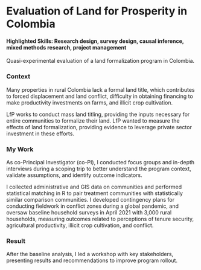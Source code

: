 # Evaluation of Land for Prosperity in Colombia
#### Highlighted Skills: Research design, survey design, causal inference, mixed methods research, project management

Quasi-experimental evaluation of a land formalization program in Colombia.

### Context
Many properties in rural Colombia lack a formal land title, which contributes to forced displacement and land conflict, difficulty in obtaining financing to make productivity investments on farms, and illicit crop cultivation. 

LfP works to conduct mass land titling, providing the inputs necessary for entire communities to formalize their land. LfP wanted to measure the effects of land formalization, providing evidence to leverage private sector investment in these efforts.

### My Work
As co-Principal Investigator (co-PI), I conducted focus groups and in-depth interviews during a scoping trip to better understand the program context, validate assumptions, and identify outcome indicators.

I collected administrative and GIS data on communities and performed statistical matching in R to pair treatment communities with statistically similar comparison communities. I developed contingency plans for conducting fieldwork in conflict zones during a global pandemic, and oversaw baseline household surveys in April 2021 with 3,000 rural households, measuring outcomes related to perceptions of tenure security, agricultural productivity, illicit crop cultivation, and conflict. 

### Result
After the baseline analysis, I led a workshop with key stakeholders, presenting results and recommendations to improve program rollout.
